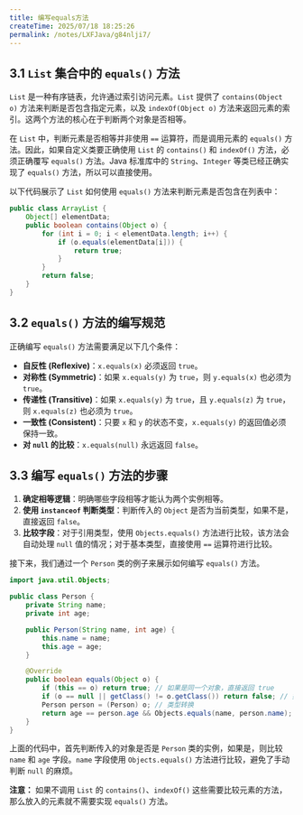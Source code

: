 ```yaml
---
title: 编写equals方法
createTime: 2025/07/18 18:25:26
permalink: /notes/LXFJava/g84nlji7/
---
```

## 3.1 `List` 集合中的 `equals()` 方法

`List` 是一种有序链表，允许通过索引访问元素。`List` 提供了 `contains(Object o)` 方法来判断是否包含指定元素，以及 `indexOf(Object o)` 方法来返回元素的索引。这两个方法的核心在于判断两个对象是否相等。

在 `List` 中，判断元素是否相等并非使用 `==` 运算符，而是调用元素的 `equals()` 方法。因此，如果自定义类要正确使用 `List` 的 `contains()` 和 `indexOf()` 方法，必须正确覆写 `equals()` 方法。Java 标准库中的 `String`、`Integer` 等类已经正确实现了 `equals()` 方法，所以可以直接使用。

以下代码展示了 `List` 如何使用 `equals()` 方法来判断元素是否包含在列表中：

```java
public class ArrayList {
    Object[] elementData;
    public boolean contains(Object o) {
        for (int i = 0; i < elementData.length; i++) {
            if (o.equals(elementData[i])) {
                return true;
            }
        }
        return false;
    }
}
```

## 3.2 `equals()` 方法的编写规范

正确编写 `equals()` 方法需要满足以下几个条件：

*   **自反性 (Reflexive)**：`x.equals(x)` 必须返回 `true`。
*   **对称性 (Symmetric)**：如果 `x.equals(y)` 为 `true`，则 `y.equals(x)` 也必须为 `true`。
*   **传递性 (Transitive)**：如果 `x.equals(y)` 为 `true`，且 `y.equals(z)` 为 `true`，则 `x.equals(z)` 也必须为 `true`。
*   **一致性 (Consistent)**：只要 `x` 和 `y` 的状态不变，`x.equals(y)` 的返回值必须保持一致。
*   **对 `null` 的比较**：`x.equals(null)` 永远返回 `false`。

## 3.3 编写 `equals()` 方法的步骤

1.  **确定相等逻辑**：明确哪些字段相等才能认为两个实例相等。
2.  **使用 `instanceof` 判断类型**：判断传入的 `Object` 是否为当前类型，如果不是，直接返回 `false`。
3.  **比较字段**：对于引用类型，使用 `Objects.equals()` 方法进行比较，该方法会自动处理 `null` 值的情况；对于基本类型，直接使用 `==` 运算符进行比较。

接下来，我们通过一个 `Person` 类的例子来展示如何编写 `equals()` 方法。

```java
import java.util.Objects;

public class Person {
    private String name;
    private int age;

    public Person(String name, int age) {
        this.name = name;
        this.age = age;
    }

    @Override
    public boolean equals(Object o) {
        if (this == o) return true; // 如果是同一个对象，直接返回 true
        if (o == null || getClass() != o.getClass()) return false; // 如果是 null 或者类型不同，返回 false
        Person person = (Person) o; // 类型转换
        return age == person.age && Objects.equals(name, person.name); // 比较字段
    }
}
```

上面的代码中，首先判断传入的对象是否是 `Person` 类的实例，如果是，则比较 `name` 和 `age` 字段。`name` 字段使用 `Objects.equals()` 方法进行比较，避免了手动判断 `null` 的麻烦。

**注意：** 如果不调用 `List` 的 `contains()`、`indexOf()` 这些需要比较元素的方法，那么放入的元素就不需要实现 `equals()` 方法。


